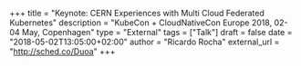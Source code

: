 +++
title = "Keynote: CERN Experiences with Multi Cloud Federated Kubernetes"
description = "KubeCon + CloudNativeCon Europe 2018, 02-04 May, Copenhagen"
type = "External"
tags = ["Talk"]
draft = false
date = "2018-05-02T13:05:00+02:00"
author = "Ricardo Rocha"
external_url = "http://sched.co/Duoa"
+++
